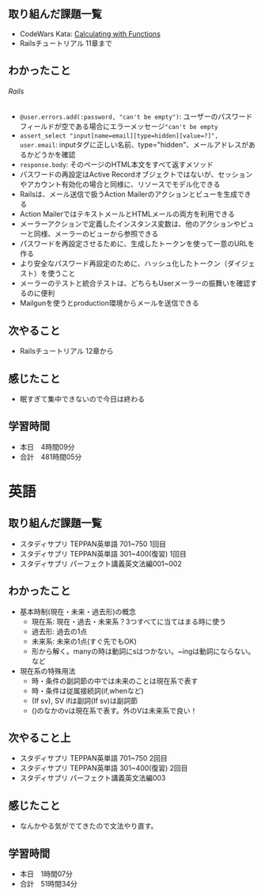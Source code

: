 ## 取り組んだ課題一覧
- CodeWars Kata: [Calculating with Functions](https://www.codewars.com/kata/525f3eda17c7cd9f9e000b39/solutions/ruby)
- Railsチュートリアル 11章まで
## わかったこと
###### Rails
- `@user.errors.add(:password, "can't be empty")`: ユーザーのパスワードフィールドが空である場合にエラーメッセージ`"can't be empty`
- `assert_select "input[name=email][type=hidden][value=?]", user.email`: inputタグに正しい名前、type="hidden"、メールアドレスがあるかどうかを確認
- `response.body`: そのページのHTML本文をすべて返すメソッド
- パスワードの再設定はActive Recordオブジェクトではないが、セッションやアカウント有効化の場合と同様に、リソースでモデル化できる
- Railsは、メール送信で扱うAction Mailerのアクションとビューを生成できる
- Action MailerではテキストメールとHTMLメールの両方を利用できる
- メーラーアクションで定義したインスタンス変数は、他のアクションやビューと同様、メーラーのビューから参照できる
- パスワードを再設定させるために、生成したトークンを使って一意のURLを作る
- より安全なパスワード再設定のために、ハッシュ化したトークン（ダイジェスト）を使うこと
- メーラーのテストと統合テストは、どちらもUserメーラーの振舞いを確認するのに便利
- Mailgunを使うとproduction環境からメールを送信できる
## 次やること
- Railsチュートリアル 12章から
## 感じたこと
- 眠すぎて集中できないので今日は終わる
## 学習時間
- 本日　4時間09分
- 合計　481時間05分


# 英語
## 取り組んだ課題一覧
- スタディサプリ TEPPAN英単語 701~750 1回目
- スタディサプリ TEPPAN英単語 301~400(復習) 1回目
- スタディサプリ パーフェクト講義英文法編001~002
## わかったこと
- 基本時制(現在・未来・過去形)の概念
    - 現在系: 現在・過去・未来系？3つすべてに当てはまる時に使う
    - 過去形: 過去の1点
    - 未来系: 未来の1点(すぐ先でもOK)
    - 形から解く。manyの時は動詞にsはつかない。~ingは動詞にならない。など
- 現在系の特殊用法
    - 時・条件の副詞節の中では未来のことは現在系で表す
    - 時・条件は従属接続詞(if,whenなど)
    - (If sv), SV ifは副詞(If sv)は副詞節
    - ()のなかのvは現在系で表す。外のVは未来系で良い！
## 次やること上
- スタディサプリ TEPPAN英単語 701~750 2回目
- スタディサプリ TEPPAN英単語 301~400(復習) 2回目
- スタディサプリ パーフェクト講義英文法編003
## 感じたこと
- なんかやる気がでてきたので文法やり直す。
## 学習時間
- 本日　1時間07分
- 合計　51時間34分